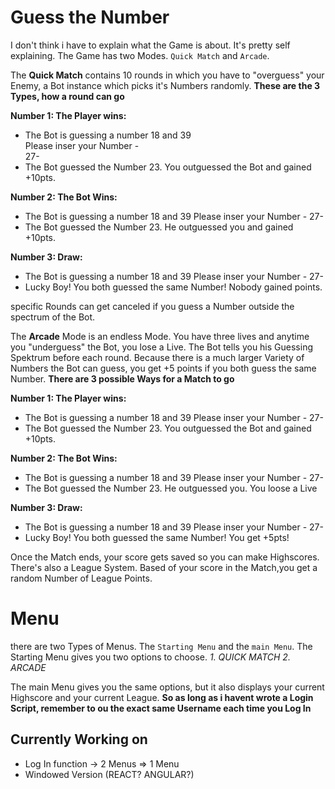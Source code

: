 # Guess the Number

I don't think i have to explain what the Game is about. It's pretty self explaining. The Game has two Modes. `Quick Match` and `Arcade`.




The **Quick Match** contains 10 rounds in which you have to "overguess" your Enemy, a Bot instance which picks it's Numbers randomly. 
**These are the 3 Types, how a round can go**

__Number 1: The Player wins:__

- The Bot is guessing a number 18 and 39<br>
                Please inser your Number -<br>
                                       27-<br>
- The Bot guessed the Number 23. You 
  outguessed the Bot and gained 
  +10pts.

__Number 2: The Bot Wins:__

- The Bot is guessing a number 18 and 39
                Please inser your Number -
                                       27-
- The Bot guessed the Number 23. He 
  outguessed you and gained 
  +10pts.
  
__Number 3: Draw:__

- The Bot is guessing a number 18 and 39
                Please inser your Number -
                                       27-
- Lucky Boy! You both guessed the same
  Number! Nobody gained points.
  
  
specific Rounds can get canceled if you guess a Number outside the spectrum of the Bot.


  
The **Arcade** Mode is an endless Mode. You have three lives and anytime you "underguess" the Bot, you lose a Live. The Bot tells you his Guessing Spektrum before each round. Because there is a much larger Variety of Numbers the Bot can guess, you get +5 points if you both guess the same Number.
**There are 3 possible Ways for a Match to go**
  
  __Number 1: The Player wins:__

- The Bot is guessing a number 18 and 39
                Please inser your Number -
                                       27-
- The Bot guessed the Number 23. You 
  outguessed the Bot and gained 
  +10pts.

__Number 2: The Bot Wins:__

- The Bot is guessing a number 18 and 39
                Please inser your Number -
                                       27-
- The Bot guessed the Number 23. He 
  outguessed you. You loose a Live
  
__Number 3: Draw:__

- The Bot is guessing a number 18 and 39
                Please inser your Number -
                                       27-
- Lucky Boy! You both guessed the same
  Number! You get +5pts!
  
  
 Once the Match ends, your score gets saved so you can make Highscores. There's also a League System. Based of your score in the Match,you get a random Number of League Points. 
 
 
 
 
 # Menu
 
 there are two Types of Menus. The `Starting Menu` and the `main Menu`. The Starting Menu gives you two options to choose.
 *1. QUICK MATCH*
 *2. ARCADE*
 
 The main Menu gives you the same options, but it also displays your current Highscore and your current League. 
 **So as long as i havent wrote a Login Script, remember to ou the exact same Username each time you Log In**
 
 
 ## Currently Working on
 
  - Log In function -> 2 Menus => 1 Menu
  - Windowed Version (REACT? ANGULAR?)
  



